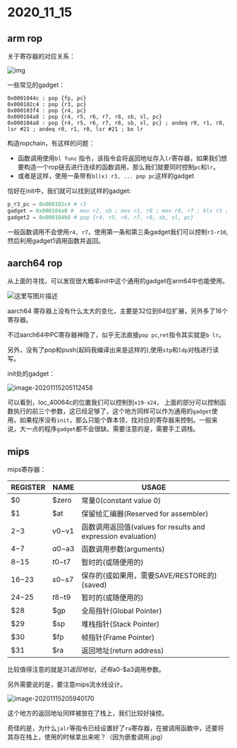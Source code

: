 # 2020_11_15



## arm rop

关于寄存器的对应关系：

![img](https://pic4.zhimg.com/80/v2-c2d0e32ad2f71a13ebf31ea3096e8ffb_720w.jpg)



一些常见的gadget：

```
0x0001044c : pop {fp, pc}
0x000102c4 : pop {r3, pc}
0x000103f4 : pop {r4, pc}
0x000104a8 : pop {r4, r5, r6, r7, r8, sb, sl, pc}
0x000104a8 : pop {r4, r5, r6, r7, r8, sb, sl, pc} ; andeq r0, r1, r8, lsr #21 ; andeq r0, r1, r0, lsr #21 ; bx lr
```



构造ropchain，有这样的问题：

- 函数调用使用`bl func` 指令，该指令会将返回地址存入`lr`寄存器，如果我们想要构造一个rop链去进行连续的函数调用，那么我们就要同时控制`pc`和`lr`。
- 或者是这样，使用一条带有`bl(x) r3, ... pop pc`这样的gadget



恰好在init中，我们就可以找到这样的gadget:

```python
p_r3_pc = 0x000102c4 # r3
gadget = 0x000104a0 #  mov r2, sb ; mov r1, r8 ; mov r0, r7 ; blx r3 ; cmp r4, r6 ; bne #0x104a4 ; pop {r4, r5, r6, r7, r8, sb, sl, pc}
gadget2 = 0x000104b8 # pop {r4, r5, r6, r7, r8, sb, sl, pc}
```

一般函数调用不会使用`r4, r7`，使用第一条和第三条gadget我们可以控制`r3-r10`,然后利用gadget1调用函数并返回。



## aarch64 rop



从上面的寻找，可以发现很大概率init中这个通用的gadget在arm64中也能使用。

![这里写图片描述](https://img-blog.csdn.net/20170509190238235?watermark/2/text/aHR0cDovL2Jsb2cuY3Nkbi5uZXQvdGFubGkyMDA5MDUwNg==/font/5a6L5L2T/fontsize/400/fill/I0JBQkFCMA==/dissolve/70/gravity/SouthEast)

aarch64 寄存器上没有什么太大的变化，主要是32位到64位扩展，另外多了16个寄存器。

不过aarch64中PC寄存器神隐了，似乎无法直接`pop pc`,`ret`指令其实就是`b lr`。

另外，没有了pop和push(起码我编译出来是这样的),使用`stp`和`ldp`对栈进行读写。



init处的gadget：

![image-20201115205112458](C:\Users\Msk\AppData\Roaming\Typora\typora-user-images\image-20201115205112458.png)

可以看到，loc_40064c的位置我们可以控制到`x19-x24`， 上面的部分可以控制函数执行的前三个参数，这已经足够了，这个地方同样可以作为通用的`gadget`使用，如果程序没有`init`，那么只能个靠本领，找对应的寄存器来控制。一般来说，大一点的程序`gadget`都不会很缺。需要注意的是，需要手工调栈。



## mips



mips寄存器：

| REGISTER | NAME    | USAGE                                                        |
| -------- | ------- | ------------------------------------------------------------ |
| $0       | $zero   | 常量0(constant value 0)                                      |
| $1       | $at     | 保留给汇编器(Reserved for assembler)                         |
| $2-$3    | $v0-$v1 | 函数调用返回值(values for results and expression evaluation) |
| $4-$7    | $a0-$a3 | 函数调用参数(arguments)                                      |
| $8-$15   | $t0-$t7 | 暂时的(或随便用的)                                           |
| $16-$23  | $s0-$s7 | 保存的(或如果用，需要SAVE/RESTORE的)(saved)                  |
| $24-$25  | $t8-$t9 | 暂时的(或随便用的)                                           |
| $28      | $gp     | 全局指针(Global Pointer)                                     |
| $29      | $sp     | 堆栈指针(Stack Pointer)                                      |
| $30      | $fp     | 帧指针(Frame Pointer)                                        |
| $31      | $ra     | 返回地址(return address)                                     |

比较值得注意的就是$31 返回地址，还有$a0-$a3调用参数。

另外需要说的是，要注意mips流水线设计。



![image-20201115205940170](C:\Users\Msk\AppData\Roaming\Typora\typora-user-images\image-20201115205940170.png)

这个地方的返回地址同样被放在了栈上，我们比较好操控。

奇怪的是，为什么`jalr`等指令已经设置好了`ra`寄存器，在被调用函数中，还要将其存在栈上，使用的时候拿出来呢？（因为嵌套调用.jpg）